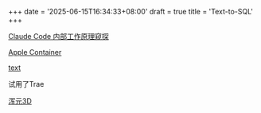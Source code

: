 +++
date = '2025-06-15T16:34:33+08:00'
draft = true
title = 'Text-to-SQL'
+++

[Claude Code 内部工作原理窥探](https://xxchan.me/ai/2025/05/06/claude-code.html)

[Apple Container](https://github.com/apple/container)

[text](https://github.com/ChefKissInc/QEMUAppleSilicon)

试用了Trae

[浑元3D](https://3d.hunyuan.tencent.com/)